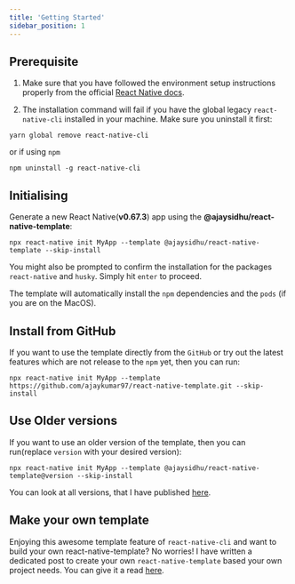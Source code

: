 ```yaml
---
title: 'Getting Started'
sidebar_position: 1
---
```


## Prerequisite
1. Make sure that you have followed the environment setup instructions properly from the official [React Native docs](https://reactnative.dev/docs/environment-setup).

2. The installation command will fail if you have the global legacy `react-native-cli` installed in your machine. Make sure you uninstall it first:

```shell
yarn global remove react-native-cli
```

or if using `npm`

```shell
npm uninstall -g react-native-cli
```

## Initialising

Generate a new React Native(**v0.67.3**) app using the **@ajaysidhu/react-native-template**:

```shell
npx react-native init MyApp --template @ajaysidhu/react-native-template --skip-install
```

You might also be prompted to confirm the installation for the packages `react-native` and `husky`. Simply hit `enter` to proceed.

The template will automatically install the `npm` dependencies and the `pods` (if you are on the MacOS).

## Install from GitHub
If you want to use the template directly from the `GitHub` or try out the latest features which are not release to the `npm` yet, then you can run:

```shell
npx react-native init MyApp --template https://github.com/ajaykumar97/react-native-template.git --skip-install
```

## Use Older versions

If you want to use an older version of the template, then you can run(replace `version` with your desired version):

```shell
npx react-native init MyApp --template @ajaysidhu/react-native-template@version --skip-install
```

You can look at all versions, that I have published [here](https://github.com/ajaykumar97/react-native-template/releases).

## Make your own template
Enjoying this awesome template feature of `react-native-cli` and want to build your own react-native-template? No worries! I have written a dedicated post to create your own `react-native-template` based your own project needs. You can give it a read [here](https://hackernoon.com/how-to-quickly-create-a-custom-template-in-react-native-4up340g).